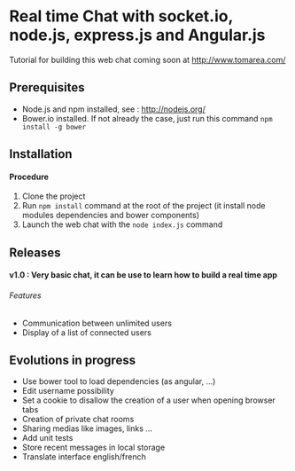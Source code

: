 # Real time Chat with socket.io, node.js, express.js and Angular.js

Tutorial for building this web chat coming soon at http://www.tomarea.com/

## Prerequisites

- Node.js and npm installed, see : http://nodejs.org/
- Bower.io installed. If not already the case, just run this command `npm install -g bower`


## Installation

#### Procedure

1. Clone the project
2. Run `npm install` command at the root of the project (it install node modules dependencies and bower components)
3. Launch the web chat with the `node index.js` command


## Releases

#### v1.0 : Very basic chat, it can be use to learn how to build a real time app
###### Features
- Communication between unlimited users
- Display of a list of connected users


## Evolutions in progress

- Use bower tool to load dependencies (as angular, ...)
- Edit username possibility
- Set a cookie to disallow the creation of a user when opening browser tabs
- Creation of private chat rooms
- Sharing medias like images, links ...
- Add unit tests
- Store recent messages in local storage
- Translate interface english/french


